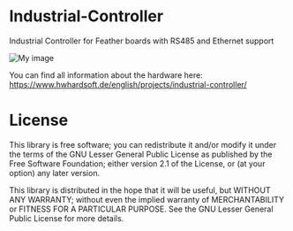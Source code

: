 # Industrial-Controller
Industrial Controller for Feather boards with RS485 and Ethernet support

![My image](https://user-images.githubusercontent.com/3049858/138870560-452a32b1-2b49-49ad-8f32-376cde5aa289.jpg)

You can find all information about the hardware here:
https://www.hwhardsoft.de/english/projects/industrial-controller/

# License

This library is free software; you can redistribute it and/or
modify it under the terms of the GNU Lesser General Public
License as published by the Free Software Foundation; either
version 2.1 of the License, or (at your option) any later version.

This library is distributed in the hope that it will be useful,
but WITHOUT ANY WARRANTY; without even the implied warranty of
MERCHANTABILITY or FITNESS FOR A PARTICULAR PURPOSE.  See the GNU
Lesser General Public License for more details.


